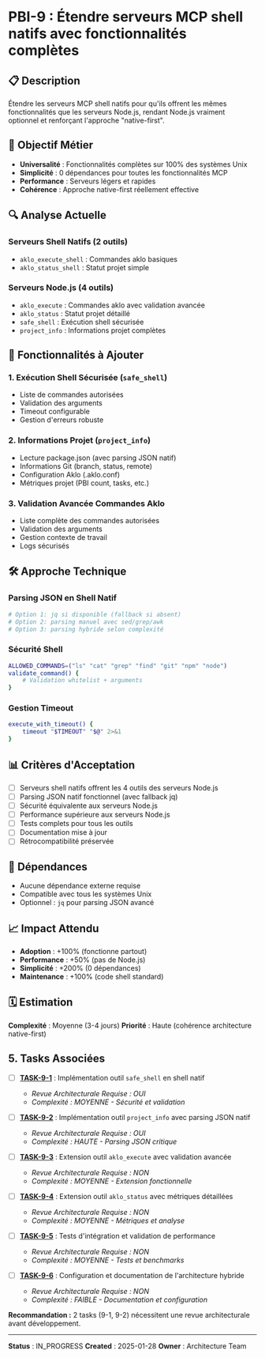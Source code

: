 # PBI-9 : Étendre serveurs MCP shell natifs avec fonctionnalités complètes

## 📋 Description

Étendre les serveurs MCP shell natifs pour qu'ils offrent les mêmes fonctionnalités que les serveurs Node.js, rendant Node.js vraiment optionnel et renforçant l'approche "native-first".

## 🎯 Objectif Métier

- **Universalité** : Fonctionnalités complètes sur 100% des systèmes Unix
- **Simplicité** : 0 dépendances pour toutes les fonctionnalités MCP
- **Performance** : Serveurs légers et rapides
- **Cohérence** : Approche native-first réellement effective

## 🔍 Analyse Actuelle

### Serveurs Shell Natifs (2 outils)
- `aklo_execute_shell` : Commandes aklo basiques
- `aklo_status_shell` : Statut projet simple

### Serveurs Node.js (4 outils)  
- `aklo_execute` : Commandes aklo avec validation avancée
- `aklo_status` : Statut projet détaillé
- `safe_shell` : Exécution shell sécurisée
- `project_info` : Informations projet complètes

## 🎯 Fonctionnalités à Ajouter

### 1. Exécution Shell Sécurisée (`safe_shell`)
- Liste de commandes autorisées
- Validation des arguments
- Timeout configurable
- Gestion d'erreurs robuste

### 2. Informations Projet (`project_info`)
- Lecture package.json (avec parsing JSON natif)
- Informations Git (branch, status, remote)
- Configuration Aklo (.aklo.conf)
- Métriques projet (PBI count, tasks, etc.)

### 3. Validation Avancée Commandes Aklo
- Liste complète des commandes autorisées
- Validation des arguments
- Gestion contexte de travail
- Logs sécurisés

## 🛠️ Approche Technique

### Parsing JSON en Shell Natif
```bash
# Option 1: jq si disponible (fallback si absent)
# Option 2: parsing manuel avec sed/grep/awk
# Option 3: parsing hybride selon complexité
```

### Sécurité Shell
```bash
ALLOWED_COMMANDS=("ls" "cat" "grep" "find" "git" "npm" "node")
validate_command() {
    # Validation whitelist + arguments
}
```

### Gestion Timeout
```bash
execute_with_timeout() {
    timeout "$TIMEOUT" "$@" 2>&1
}
```

## 📊 Critères d'Acceptation

- [ ] Serveurs shell natifs offrent les 4 outils des serveurs Node.js
- [ ] Parsing JSON natif fonctionnel (avec fallback jq)
- [ ] Sécurité équivalente aux serveurs Node.js
- [ ] Performance supérieure aux serveurs Node.js
- [ ] Tests complets pour tous les outils
- [ ] Documentation mise à jour
- [ ] Rétrocompatibilité préservée

## 🔗 Dépendances

- Aucune dépendance externe requise
- Compatible avec tous les systèmes Unix
- Optionnel : `jq` pour parsing JSON avancé

## 📈 Impact Attendu

- **Adoption** : +100% (fonctionne partout)
- **Performance** : +50% (pas de Node.js)
- **Simplicité** : +200% (0 dépendances)
- **Maintenance** : +100% (code shell standard)

## 🗓️ Estimation

**Complexité** : Moyenne (3-4 jours)
**Priorité** : Haute (cohérence architecture native-first)

## 5. Tasks Associées

- [ ] **[TASK-9-1](../01-tasks/TASK-9-1-TODO.md)** : Implémentation outil `safe_shell` en shell natif
  - *Revue Architecturale Requise : OUI*
  - *Complexité : MOYENNE - Sécurité et validation*

- [ ] **[TASK-9-2](../01-tasks/TASK-9-2-TODO.md)** : Implémentation outil `project_info` avec parsing JSON natif
  - *Revue Architecturale Requise : OUI*
  - *Complexité : HAUTE - Parsing JSON critique*

- [ ] **[TASK-9-3](../01-tasks/TASK-9-3-TODO.md)** : Extension outil `aklo_execute` avec validation avancée
  - *Revue Architecturale Requise : NON*
  - *Complexité : MOYENNE - Extension fonctionnelle*

- [ ] **[TASK-9-4](../01-tasks/TASK-9-4-TODO.md)** : Extension outil `aklo_status` avec métriques détaillées
  - *Revue Architecturale Requise : NON*
  - *Complexité : MOYENNE - Métriques et analyse*

- [ ] **[TASK-9-5](../01-tasks/TASK-9-5-TODO.md)** : Tests d'intégration et validation de performance
  - *Revue Architecturale Requise : NON*
  - *Complexité : MOYENNE - Tests et benchmarks*

- [ ] **[TASK-9-6](../01-tasks/TASK-9-6-TODO.md)** : Configuration et documentation de l'architecture hybride
  - *Revue Architecturale Requise : NON*
  - *Complexité : FAIBLE - Documentation et configuration*

**Recommandation :** 2 tasks (9-1, 9-2) nécessitent une revue architecturale avant développement.

---

**Status** : IN_PROGRESS
**Created** : 2025-01-28
**Owner** : Architecture Team